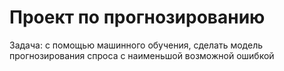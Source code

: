 # Проект по прогнозированию

Задача: с помощью машинного обучения, сделать модель прогнозирования спроса с наименьшой возможной ошибкой
